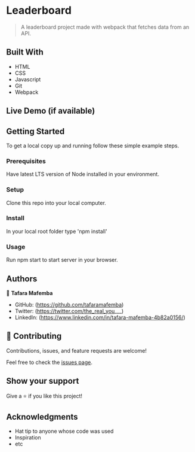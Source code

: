 # Leaderboard

> A leaderboard project made with webpack that fetches data from an API.


## Built With

- HTML
- CSS
- Javascript
- Git
- Webpack

## Live Demo (if available)


## Getting Started

To get a local copy up and running follow these simple example steps.

### Prerequisites

Have latest LTS version of Node installed in your environment.

### Setup

Clone this repo into your local computer.

### Install

In your local root folder type 'npm install'

### Usage

Run npm start to start server in your browser.

## Authors

👤 **Tafara Mafemba**

- GitHub: (https://github.com/tafaramafemba)
- Twitter: (https://twitter.com/the_real_you___)
- LinkedIn: (https://www.linkedin.com/in/tafara-mafemba-4b82a0156/)

## 🤝 Contributing

Contributions, issues, and feature requests are welcome!

Feel free to check the [issues page](../../issues/).

## Show your support

Give a ⭐️ if you like this project!


## Acknowledgments

- Hat tip to anyone whose code was used
- Inspiration
- etc

 
